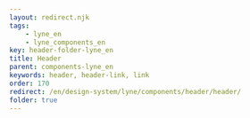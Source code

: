 ```yaml
---
layout: redirect.njk
tags: 
    - lyne_en
    - lyne_components_en
key: header-folder-lyne_en
title: Header
parent: components-lyne_en
keywords: header, header-link, link
order: 170
redirect: /en/design-system/lyne/components/header/header/
folder: true
---
```

